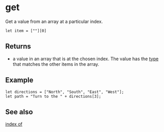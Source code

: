 # get

Get a value from an array at a particular index.

```block
let item = [""][0]
```

## Returns

* a value in an array that is at the chosen index. The value has the [type](/types) that matches
the other items in the array.

## Example

```blocks
let directions = ["North", "South", "East", "West"];
let path = "Turn to the " + directions[3];
```

## See also

[index of](/reference/arrays/index-of)